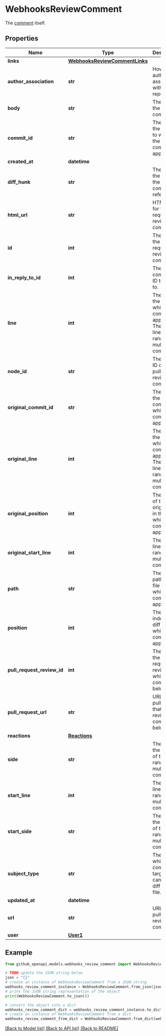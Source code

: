 # WebhooksReviewComment

The [comment](https://docs.github.com/rest/pulls/comments#get-a-review-comment-for-a-pull-request) itself.

## Properties

Name | Type | Description | Notes
------------ | ------------- | ------------- | -------------
**links** | [**WebhooksReviewCommentLinks**](WebhooksReviewCommentLinks.md) |  | 
**author_association** | **str** | How the author is associated with the repository. | 
**body** | **str** | The text of the comment. | 
**commit_id** | **str** | The SHA of the commit to which the comment applies. | 
**created_at** | **datetime** |  | 
**diff_hunk** | **str** | The diff of the line that the comment refers to. | 
**html_url** | **str** | HTML URL for the pull request review comment. | 
**id** | **int** | The ID of the pull request review comment. | 
**in_reply_to_id** | **int** | The comment ID to reply to. | [optional] 
**line** | **int** | The line of the blob to which the comment applies. The last line of the range for a multi-line comment | 
**node_id** | **str** | The node ID of the pull request review comment. | 
**original_commit_id** | **str** | The SHA of the original commit to which the comment applies. | 
**original_line** | **int** | The line of the blob to which the comment applies. The last line of the range for a multi-line comment | 
**original_position** | **int** | The index of the original line in the diff to which the comment applies. | 
**original_start_line** | **int** | The first line of the range for a multi-line comment. | 
**path** | **str** | The relative path of the file to which the comment applies. | 
**position** | **int** | The line index in the diff to which the comment applies. | 
**pull_request_review_id** | **int** | The ID of the pull request review to which the comment belongs. | 
**pull_request_url** | **str** | URL for the pull request that the review comment belongs to. | 
**reactions** | [**Reactions**](Reactions.md) |  | 
**side** | **str** | The side of the first line of the range for a multi-line comment. | 
**start_line** | **int** | The first line of the range for a multi-line comment. | 
**start_side** | **str** | The side of the first line of the range for a multi-line comment. | [default to 'RIGHT']
**subject_type** | **str** | The level at which the comment is targeted, can be a diff line or a file. | [optional] 
**updated_at** | **datetime** |  | 
**url** | **str** | URL for the pull request review comment | 
**user** | [**User1**](User1.md) |  | 

## Example

```python
from github_openapi.models.webhooks_review_comment import WebhooksReviewComment

# TODO update the JSON string below
json = "{}"
# create an instance of WebhooksReviewComment from a JSON string
webhooks_review_comment_instance = WebhooksReviewComment.from_json(json)
# print the JSON string representation of the object
print(WebhooksReviewComment.to_json())

# convert the object into a dict
webhooks_review_comment_dict = webhooks_review_comment_instance.to_dict()
# create an instance of WebhooksReviewComment from a dict
webhooks_review_comment_from_dict = WebhooksReviewComment.from_dict(webhooks_review_comment_dict)
```
[[Back to Model list]](../README.md#documentation-for-models) [[Back to API list]](../README.md#documentation-for-api-endpoints) [[Back to README]](../README.md)


